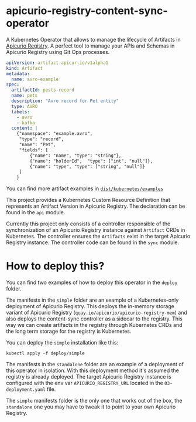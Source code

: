 # apicurio-registry-content-sync-operator

A Kubernetes Operator that allows to manage the lifecycle of Artifacts in [Apicurio Registry](https://www.apicur.io/registry/).
A perfect tool to manage your APIs and Schemas in Apicurio Registry using Git Ops processes.

```yaml
apiVersion: artifact.apicur.io/v1alpha1
kind: Artifact
metadata:
  name: avro-example
spec:
  artifactId: pests-record
  name: pets
  description: "Avro record for Pet entity"
  type: AVRO
  labels:
    - avro
    - kafka
  content: |
    {"namespace": "example.avro",
     "type": "record",
     "name": "Pet",
     "fields": [
         {"name": "name", "type": "string"},
         {"name": "holderId",  "type": ["int", "null"]},
         {"name": "type", "type": ["string", "null"]}
     ]
    }
```
You can find more artifact examples in [`dist/kubernetes/examples`](./dist/kubernetes/examples)

This project provides a Kubernetes Custom Resource Definition that represents an Artifact Version in Apicurio Registry. The declaration can be found in the `api` module.

Currently this project only consists of a controller responsible of the synchronization of an Apicurio Registry instance against `Artifact` CRDs in Kubernetes.
The controller ensures the `Artifacts` exist in the target Apicurio Registry instance. The controller code can be found in the `sync` module.

# How to deploy this?
You can find two examples of how to deploy this operator in the `deploy` folder.

The manifests in the `simple` folder are an example of a Kubernetes-only deployment of Apicurio Registry. This deploys the in-memory storage variant of Apicurio Registry (`quay.io/apicurio/apicurio-registry-mem`) and also deploys the content-sync controller as a sidecar to the registry. This way we can create artifacts in the registry through Kubernetes CRDs and the long term storage for the registry is Kubernetes.

You can deploy the `simple` installation like this:

```
kubectl apply -f deploy/simple
```

The manifests in the `standalone` folder are an example of a deployment of this operator in isolation. With this deployment method it's assumed the registry is already deployed. The target Apicurio Registry instance is configured with the env var `APICURIO_REGISTRY_URL` located in the `03-deployment.yaml` file.

The `simple` manifests folder is the only one that works out of the box, the `standalone` one you may have to tweak it to point to your own Apicurio Registry.